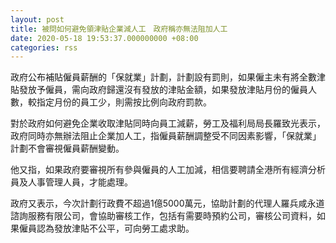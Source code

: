 ```yaml
---
layout: post
title: 被問如何避免領津貼企業減人工　政府稱亦無法阻加人工
date: 2020-05-18 19:53:37.000000000 +08:00
categories: rss
---
```


政府公布補貼僱員薪酬的「保就業」計劃，計劃設有罰則，如果僱主未有將全數津貼發放予僱員，需向政府歸還沒有發放的津貼金額，如果發放津貼月份的僱員人數，較指定月份的員工少，則需按比例向政府罰款。

對於政府如何避免企業收取津貼同時向員工減薪，勞工及福利局局長羅致光表示，政府同時亦無辦法阻止企業加人工，指僱員薪酬調整受不同因素影響，「保就業」計劃不會審視僱員薪酬變動。

他又指，如果政府要審視所有參與僱員的人工加減，相信要聘請全港所有經濟分析員及人事管理人員，才能處理。

政府又表示，今次計劃行政費不超過1億5000萬元，協助計劃的代理人羅兵咸永道諮詢服務有限公司，會協助審核工作，包括有需要時預約公司，審核公司資料，如果僱員認為發放津貼不公平，可向勞工處求助。
